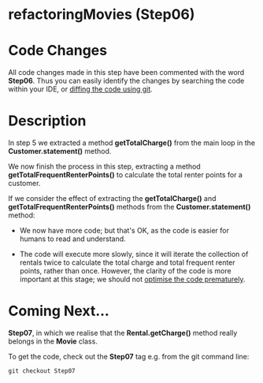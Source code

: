 refactoringMovies (Step06)
==========================

# Code Changes

All code changes made in this step have been commented with the
word **Step06**. Thus you can easily identify the changes by searching the code within your IDE, or [diffing the code using git](http://stackoverflow.com/questions/1552340/show-all-changed-files-between-two-git-commits).

# Description

In step 5 we extracted a method **getTotalCharge()** from the main loop in the **Customer.statement()** method.

We now finish the process in this step, extracting a method **getTotalFrequentRenterPoints()** to calculate the total renter points for a customer.

If we consider the effect of extracting the **getTotalCharge()** and **getTotalFrequentRenterPoints()** methods from the **Customer.statement()** method:

* We now have more code; but that's OK, as the code is easier for humans to read and understand.

* The code will execute more slowly, since it will iterate the collection of rentals twice to calculate the total charge and total frequent renter points, rather than once. However, the clarity of the code is more important at this stage; we should not [optimise the code prematurely](http://c2.com/cgi/wiki?PrematureOptimization).

Coming Next...
==============

**Step07**, in which we realise that the **Rental.getCharge()** method really belongs in the **Movie** class.

To get the code, check out the **Step07** tag e.g. from the git command line:

    git checkout Step07